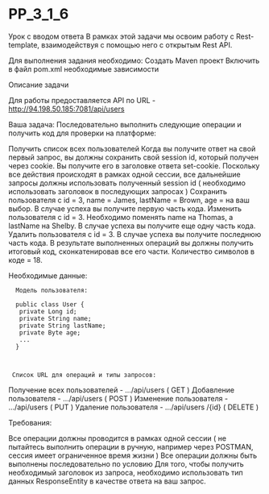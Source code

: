 # PP_3_1_6
Урок с вводом ответа
В рамках этой задачи мы освоим работу с Rest-template, взаимодействуя с помощью него с открытым Rest API.

Для выполнения задания необходимо:
Создать Maven проект
Включить в файл pom.xml необходимые зависимости


Описание задачи

Для работы предоставляется API по URL - http://94.198.50.185:7081/api/users

Ваша задача: Последовательно выполнить следующие операции и получить код для проверки на платформе:

Получить список всех пользователей
Когда вы получите ответ на свой первый запрос, вы должны сохранить свой session id, который получен через cookie.
Вы получите его в заголовке ответа set-cookie. Поскольку все действия происходят в рамках одной сессии,
все дальнейшие запросы должны использовать полученный session id ( необходимо использовать заголовок в последующих запросах )
Сохранить пользователя с id = 3, name = James, lastName = Brown, age = на ваш выбор. 
В случае успеха вы получите первую часть кода.
Изменить пользователя с id = 3. Необходимо поменять name на Thomas, а lastName на Shelby. 
В случае успеха вы получите еще одну часть кода.
Удалить пользователя с id = 3. В случае успеха вы получите последнюю часть кода.
В результате выполненных операций вы должны получить итоговый код, сконкатенировав все его части. 
Количество символов в коде = 18.



Необходимые данные:

      Модель пользователя: 

      public class User {
       private Long id; 
       private String name; 
       private String lastName; 
       private Byte age; 
       ...
      }  



     Список URL для операций и типы запросов:

Получение всех пользователей - …/api/users ( GET )
Добавление пользователя - …/api/users ( POST )
Изменение пользователя - …/api/users ( PUT )
Удаление пользователя - …/api/users /{id} ( DELETE )


Требования:

Все операции должны проводится в рамках одной сессии 
( не пытайтесь выполнить операции в ручную, например через POSTMAN, сессия имеет ограниченное время   жизни )
Все операции должны быть выполнены последовательно по условию
Для того, чтобы получить необходимый заголовок из запроса, необходимо использовать 
тип данных ResponseEntity в качестве ответа на ваш запрос.